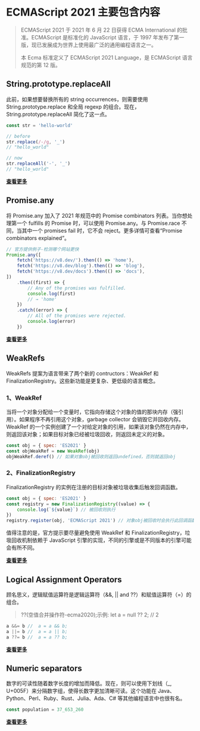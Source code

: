 # ECMAScript 2021 主要包含内容

> ECMAScript 2021 于 2021 年 6 月 22 日获得 ECMA International 的批准。ECMAScript 是标准化的 JavaScript 语言，于 1997 年发布了第一版，现已发展成为世界上使用最广泛的通用编程语言之一。
>
> 本 Ecma 标准定义了 ECMAScript 2021 Language，是 ECMAScript 语言规范的第 12 版。

## String.prototype.replaceAll

此前，如果想要替换所有的 string occurrences，则需要使用 String.prototype.replace 和全局 regexp 的组合。现在，String.prototype.replaceAll 简化了这一点。

```js
const str = 'hello-world'

// before
str.replace(/-/g, '_')
// "hello_world"

// now
str.replaceAll('-', '_')
// "hello_world"
```

[**查看更多**](https://github.com/tc39/proposal-string-replaceall)

## Promise.any

将 Promise.any 加入了 2021 年规范中的 Promise combinators 列表。当你想处理第一个 fulfills 的 Promise 时，可以使用 Promise.any。与 Promise.race 不同，当其中一个 promises fail 时，它不会 reject。更多详情可查看“Promise combinators explained”。

```js
// 官方提供例子-检测哪个网站更快
Promise.any([
    fetch('https://v8.dev/').then(() => 'home'),
    fetch('https://v8.dev/blog').then(() => 'blog'),
    fetch('https://v8.dev/docs').then(() => 'docs'),
])
    .then((first) => {
        // Any of the promises was fulfilled.
        console.log(first)
        // → 'home'
    })
    .catch((error) => {
        // All of the promises were rejected.
        console.log(error)
    })
```

[**查看更多**](https://github.com/tc39/proposal-promise-any)

## WeakRefs

WeakRefs 提案为语言带来了两个新的 contructors：WeakRef 和 FinalizationRegistry。这些新功能是更复杂、更低级的语言概念。

### 1、WeakRef

当将一个对象分配给一个变量时，它指向存储这个对象的值的那块内存（强引用）。如果程序不再引用这个对象，garbage collector 会销毁它并回收内存。WeakRef 的一个实例创建了一个对给定对象的引用，如果该对象仍然在内存中，则返回该对象；如果目标对象已经被垃圾回收，则返回未定义的对象。

```js
const obj = { spec: 'ES2021' }
const objWeakRef = new WeakRef(obj)
objWeakRef.deref() // 如果对象obj被回收则返回undefined，否则就返回obj
```

### 2、FinalizationRegistry

FinalizationRegistry 的实例在注册的目标对象被垃圾收集后触发回调函数。

```js
const obj = { spec: 'ES2021' }
const registry = new FinalizationRegistry((value) => {
    console.log(`${value}`) // 被回收则执行
})
registry.register(obj, 'ECMAScript 2021') // 对象obj被回收时会执行此回调函数
```

值得注意的是，官方提示要尽量避免使用 WeakRef 和 FinalizationRegistry，垃圾回收机制依赖于 JavaScript 引擎的实现，不同的引擎或是不同版本的引擎可能会有所不同。

[**查看更多**](https://github.com/tc39/proposal-weakrefs)

## Logical Assignment Operators

顾名思义，逻辑赋值运算符是逻辑运算符（&&, || and ??）和赋值运算符（=）的组合。

> ??(空值合并操作符-ecma2020);示例: let a = null ?? 2; // 2

```js
a &&= b //  a = a && b;
a ||= b //  a = a || b;
a ??= b //  a = a ?? b;
```

[**查看更多**](https://github.com/tc39/proposal-logical-assignment)

## Numeric separators

数字的可读性随着数字长度的增加而降低。现在，则可以使用下划线（\_, U+005F）来分隔数字组，使得长数字更加清晰可读。这个功能在 Java、Python、Perl、Ruby、Rust、Julia、Ada、C# 等其他编程语言中也很有名。

```js
const population = 37_653_260
```

[**查看更多**](https://github.com/tc39/proposal-numeric-separator)
